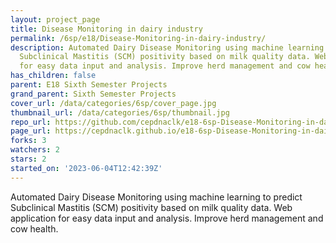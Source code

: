 ```yaml
---
layout: project_page
title: Disease Monitoring in dairy industry
permalink: /6sp/e18/Disease-Monitoring-in-dairy-industry/
description: Automated Dairy Disease Monitoring using machine learning to predict
  Subclinical Mastitis (SCM) positivity based on milk quality data. Web application
  for easy data input and analysis. Improve herd management and cow health.
has_children: false
parent: E18 Sixth Semester Projects
grand_parent: Sixth Semester Projects
cover_url: /data/categories/6sp/cover_page.jpg
thumbnail_url: /data/categories/6sp/thumbnail.jpg
repo_url: https://github.com/cepdnaclk/e18-6sp-Disease-Monitoring-in-dairy-industry
page_url: https://cepdnaclk.github.io/e18-6sp-Disease-Monitoring-in-dairy-industry
forks: 3
watchers: 2
stars: 2
started_on: '2023-06-04T12:42:39Z'
---
```


Automated Dairy Disease Monitoring using machine learning to predict Subclinical Mastitis (SCM) positivity based on milk quality data. Web application for easy data input and analysis. Improve herd management and cow health.
